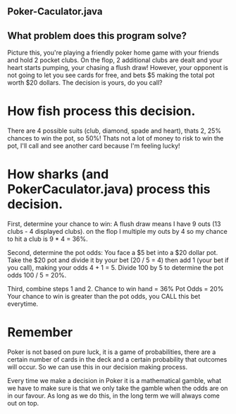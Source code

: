 ## Poker-Caculator.java
## What problem does this program solve?

Picture this, you're playing a friendly poker home game with your friends and hold 2 pocket clubs. On the flop, 2 additional clubs are dealt and your heart starts pumping, your chasing a flush draw! However, your opponent is not going to let you see cards for free, and bets $5 making the total pot worth $20 dollars. The decision is yours, do you call?

# How fish process this decision. 
There are 4 possible suits (club, diamond, spade and heart), thats 2, 25% chances to win the pot, so 50%! Thats not a lot of money to risk to win the pot, I'll call and see another card because I'm feeling lucky!

# How sharks (and PokerCaculator.java) process this decision. 
First, determine your chance to win: A flush draw means I have 9 outs (13 clubs - 4 displayed clubs). on the flop I multiple my outs by 4 so my chance to hit a club is 9 * 4 = 36%.

Second, determine the pot odds: You face a $5 bet into a $20 dollar pot. Take the $20 pot and divide it by your bet (20 / 5 = 4) then add 1 (your bet if you call), making your odds 4 + 1 = 5. Divide 100 by 5 to determine the pot odds 100 / 5 = 20%.

Third, combine steps 1 and 2.
Chance to win hand = 36%
Pot Odds = 20%
Your chance to win is greater than the pot odds, you CALL this bet everytime.

# Remember
Poker is not based on pure luck, it is a game of probabilities, there are a certain number of cards in the deck and a certain probability that outcomes will occur. So we can use this in our decision making process.

Every time we make a decision in Poker it is a mathematical gamble, what we have to make sure is that we only take the gamble when the odds are on in our favour. As long as we do this, in the long term we will always come out on top.
